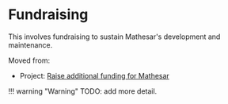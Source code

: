 # Fundraising

This involves fundraising to sustain Mathesar's development and maintenance.

Moved from:

- Project: [Raise additional funding for Mathesar](/projects/funding)

!!! warning "Warning"
    TODO: add more detail.

